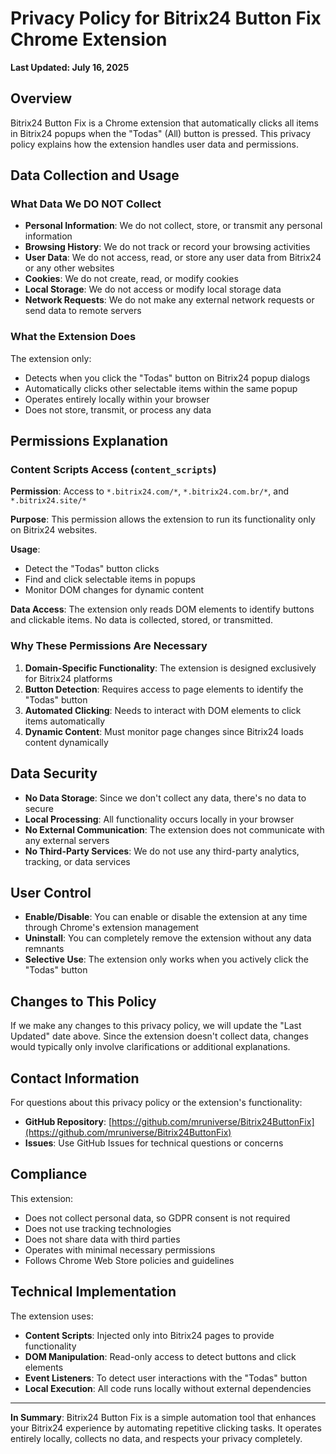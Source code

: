 # Privacy Policy for Bitrix24 Button Fix Chrome Extension

**Last Updated: July 16, 2025**

## Overview

Bitrix24 Button Fix is a Chrome extension that automatically clicks all items in Bitrix24 popups when the "Todas" (All) button is pressed. This privacy policy explains how the extension handles user data and permissions.

## Data Collection and Usage

### What Data We DO NOT Collect

-   **Personal Information**: We do not collect, store, or transmit any personal information
-   **Browsing History**: We do not track or record your browsing activities
-   **User Data**: We do not access, read, or store any user data from Bitrix24 or any other websites
-   **Cookies**: We do not create, read, or modify cookies
-   **Local Storage**: We do not access or modify local storage data
-   **Network Requests**: We do not make any external network requests or send data to remote servers

### What the Extension Does

The extension only:

-   Detects when you click the "Todas" button on Bitrix24 popup dialogs
-   Automatically clicks other selectable items within the same popup
-   Operates entirely locally within your browser
-   Does not store, transmit, or process any data

## Permissions Explanation

### Content Scripts Access (`content_scripts`)

**Permission**: Access to `*.bitrix24.com/*`, `*.bitrix24.com.br/*`, and `*.bitrix24.site/*`

**Purpose**: This permission allows the extension to run its functionality only on Bitrix24 websites.

**Usage**:

-   Detect the "Todas" button clicks
-   Find and click selectable items in popups
-   Monitor DOM changes for dynamic content

**Data Access**: The extension only reads DOM elements to identify buttons and clickable items. No data is collected, stored, or transmitted.

### Why These Permissions Are Necessary

1. **Domain-Specific Functionality**: The extension is designed exclusively for Bitrix24 platforms
2. **Button Detection**: Requires access to page elements to identify the "Todas" button
3. **Automated Clicking**: Needs to interact with DOM elements to click items automatically
4. **Dynamic Content**: Must monitor page changes since Bitrix24 loads content dynamically

## Data Security

-   **No Data Storage**: Since we don't collect any data, there's no data to secure
-   **Local Processing**: All functionality occurs locally in your browser
-   **No External Communication**: The extension does not communicate with any external servers
-   **No Third-Party Services**: We do not use any third-party analytics, tracking, or data services

## User Control

-   **Enable/Disable**: You can enable or disable the extension at any time through Chrome's extension management
-   **Uninstall**: You can completely remove the extension without any data remnants
-   **Selective Use**: The extension only works when you actively click the "Todas" button

## Changes to This Policy

If we make any changes to this privacy policy, we will update the "Last Updated" date above. Since the extension doesn't collect data, changes would typically only involve clarifications or additional explanations.

## Contact Information

For questions about this privacy policy or the extension's functionality:

-   **GitHub Repository**: [https://github.com/mruniverse/Bitrix24ButtonFix](https://github.com/mruniverse/Bitrix24ButtonFix)
-   **Issues**: Use GitHub Issues for technical questions or concerns

## Compliance

This extension:

-   Does not collect personal data, so GDPR consent is not required
-   Does not use tracking technologies
-   Does not share data with third parties
-   Operates with minimal necessary permissions
-   Follows Chrome Web Store policies and guidelines

## Technical Implementation

The extension uses:

-   **Content Scripts**: Injected only into Bitrix24 pages to provide functionality
-   **DOM Manipulation**: Read-only access to detect buttons and click elements
-   **Event Listeners**: To detect user interactions with the "Todas" button
-   **Local Execution**: All code runs locally without external dependencies

---

**In Summary**: Bitrix24 Button Fix is a simple automation tool that enhances your Bitrix24 experience by automating repetitive clicking tasks. It operates entirely locally, collects no data, and respects your privacy completely.
